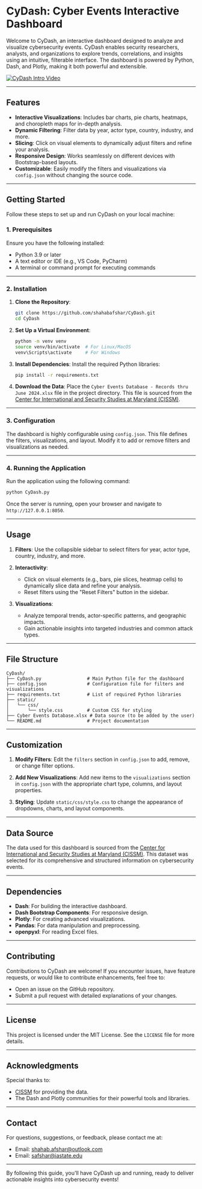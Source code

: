 # **CyDash: Cyber Events Interactive Dashboard**

Welcome to CyDash, an interactive dashboard designed to analyze and visualize cybersecurity events. CyDash enables security researchers, analysts, and organizations to explore trends, correlations, and insights using an intuitive, filterable interface. The dashboard is powered by Python, Dash, and Plotly, making it both powerful and extensible.

[![CyDash Intro Video](https://img.youtube.com/vi/Q4djFfN35mA/0.jpg)](https://youtu.be/Q4djFfN35mA)

---

## **Features**

- **Interactive Visualizations**: Includes bar charts, pie charts, heatmaps, and choropleth maps for in-depth analysis.
- **Dynamic Filtering**: Filter data by year, actor type, country, industry, and more.
- **Slicing**: Click on visual elements to dynamically adjust filters and refine your analysis.
- **Responsive Design**: Works seamlessly on different devices with Bootstrap-based layouts.
- **Customizable**: Easily modify the filters and visualizations via `config.json` without changing the source code.

---

## **Getting Started**

Follow these steps to set up and run CyDash on your local machine:

### **1. Prerequisites**

Ensure you have the following installed:
- Python 3.9 or later
- A text editor or IDE (e.g., VS Code, PyCharm)
- A terminal or command prompt for executing commands

---

### **2. Installation**

1. **Clone the Repository**:
   ```bash
   git clone https://github.com/shahabafshar/CyDash.git
   cd CyDash
   ```

2. **Set Up a Virtual Environment**:
   ```bash
   python -m venv venv
   source venv/bin/activate  # For Linux/MacOS
   venv\Scripts\activate     # For Windows
   ```

3. **Install Dependencies**:
   Install the required Python libraries:
   ```bash
   pip install -r requirements.txt
   ```

4. **Download the Data**:
   Place the `Cyber Events Database - Records thru June 2024.xlsx` file in the project directory. This file is sourced from the [Center for International and Security Studies at Maryland (CISSM)](https://cissm.umd.edu/cyber-events-database).

---

### **3. Configuration**

The dashboard is highly configurable using `config.json`. This file defines the filters, visualizations, and layout. Modify it to add or remove filters and visualizations as needed.

---

### **4. Running the Application**

Run the application using the following command:
```bash
python CyDash.py
```

Once the server is running, open your browser and navigate to `http://127.0.0.1:8050`.

---

## **Usage**

1. **Filters**:
   Use the collapsible sidebar to select filters for year, actor type, country, industry, and more.
   
2. **Interactivity**:
   - Click on visual elements (e.g., bars, pie slices, heatmap cells) to dynamically slice data and refine your analysis.
   - Reset filters using the "Reset Filters" button in the sidebar.

3. **Visualizations**:
   - Analyze temporal trends, actor-specific patterns, and geographic impacts.
   - Gain actionable insights into targeted industries and common attack types.

---

## **File Structure**

```
CyDash/
├── CyDash.py                 # Main Python file for the dashboard
├── config.json               # Configuration file for filters and visualizations
├── requirements.txt          # List of required Python libraries
├── static/
│   └── css/
│       └── style.css         # Custom CSS for styling
├── Cyber Events Database.xlsx # Data source (to be added by the user)
└── README.md                 # Project documentation
```

---

## **Customization**

1. **Modify Filters**:
   Edit the `filters` section in `config.json` to add, remove, or change filter options.

2. **Add New Visualizations**:
   Add new items to the `visualizations` section in `config.json` with the appropriate chart type, columns, and layout properties.

3. **Styling**:
   Update `static/css/style.css` to change the appearance of dropdowns, charts, and layout components.

---

## **Data Source**

The data used for this dashboard is sourced from the [Center for International and Security Studies at Maryland (CISSM)](https://cissm.umd.edu/cyber-events-database). This dataset was selected for its comprehensive and structured information on cybersecurity events.

---

## **Dependencies**

- **Dash**: For building the interactive dashboard.
- **Dash Bootstrap Components**: For responsive design.
- **Plotly**: For creating advanced visualizations.
- **Pandas**: For data manipulation and preprocessing.
- **openpyxl**: For reading Excel files.

---

## **Contributing**

Contributions to CyDash are welcome! If you encounter issues, have feature requests, or would like to contribute enhancements, feel free to:
- Open an issue on the GitHub repository.
- Submit a pull request with detailed explanations of your changes.

---

## **License**

This project is licensed under the MIT License. See the `LICENSE` file for more details.

---

## **Acknowledgments**

Special thanks to:
- [CISSM](https://cissm.umd.edu/) for providing the data.
- The Dash and Plotly communities for their powerful tools and libraries.

---

## **Contact**

For questions, suggestions, or feedback, please contact me at:
- Email: [shahab.afshar@outlook.com](mailto:shahab.afshar@outlook.com)
- Email: [safshar@iastate.edu](mailto:safshar@iastate.edu)

---

By following this guide, you'll have CyDash up and running, ready to deliver actionable insights into cybersecurity events!
